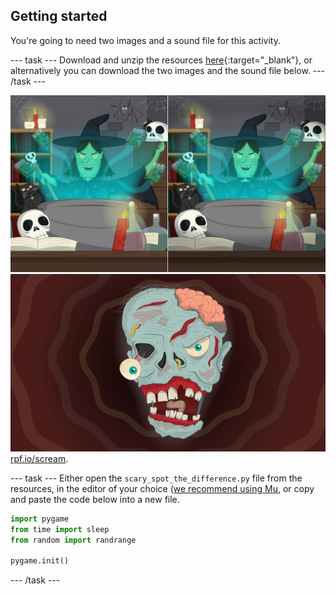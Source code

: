 ## Getting started

You're going to need two images and a sound file for this activity.

--- task ---
Download and unzip the resources [here](http://rpf.io/p/en/scary-spot-the-difference-go){:target="_blank"}, or alternatively you can download the two images and the sound file below.
--- /task ---

![image](images/spot_the_diff.png)
![image](images/scary_face.png)
<audio>
controls
src="resources/scream.wav3">
Your browser does not support the<code>audio</code> element.
</audio>
[rpf.io/scream](http://rpf.io/scream).

--- task ---
Either open the `scary_spot_the_difference.py` file from the resources, in the editor of your choice ([we recommend using Mu](https://projects.raspberrypi.org/en/projects/getting-started-with-mu), or copy and paste the code below into a new file.

```python
import pygame
from time import sleep
from random import randrange

pygame.init()
```
--- /task ---

